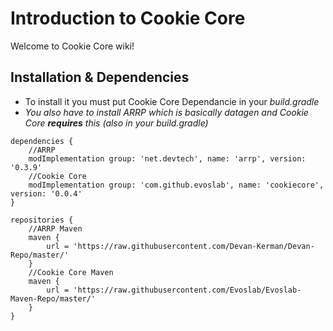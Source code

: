 # Introduction to Cookie Core

Welcome to Cookie Core wiki!

## Installation & Dependencies

* To install it you must put Cookie Core Dependancie in your _build.gradle_
* _You also have to install ARRP which is basically datagen and  Cookie Core **requires** this \(also in your build.gradle\)_

```text
dependencies {
	//ARRP
	modImplementation group: 'net.devtech', name: 'arrp', version: '0.3.9'
	//Cookie Core
	modImplementation group: 'com.github.evoslab', name: 'cookiecore', version: '0.0.4'
}

repositories {
	//ARRP Maven
	maven {
		url = 'https://raw.githubusercontent.com/Devan-Kerman/Devan-Repo/master/'
	}
	//Cookie Core Maven
	maven {
		url = 'https://raw.githubusercontent.com/Evoslab/Evoslab-Maven-Repo/master/'
	}
}
```

## 

